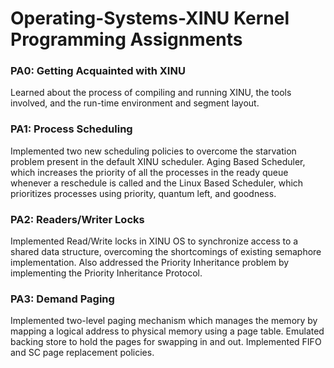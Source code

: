 # Operating-Systems-XINU Kernel Programming Assignments

### PA0: Getting Acquainted with XINU

Learned about the process of compiling and running XINU, the tools involved, and the run-time environment and segment layout.

### PA1: Process Scheduling

Implemented two new scheduling policies to overcome the starvation problem present in
the default XINU scheduler. Aging Based Scheduler, which increases the priority of all the processes in the ready
queue whenever a reschedule is called and the Linux Based Scheduler, which prioritizes processes using priority,
quantum left, and goodness.

### PA2: Readers/Writer Locks

Implemented Read/Write locks in XINU OS to synchronize
access to a shared data structure, overcoming the shortcomings of existing semaphore implementation. Also
addressed the Priority Inheritance problem by implementing the Priority Inheritance Protocol.

### PA3: Demand Paging

Implemented two-level paging mechanism which manages the memory by mapping a logical
address to physical memory using a page table. Emulated backing store to hold the pages for swapping in and out.
Implemented FIFO and SC page replacement policies.
